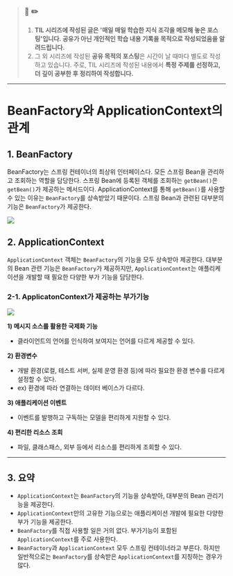 > ### 📖 ✏️ 
> 1. **TIL 시리즈에 작성된 글은 '매일 매일 학습한 지식 조각을 메모해 놓은 포스팅'입니다. 공유가 아닌 개인적인 학습 내용 기록을 목적으로 작성되었음을 알려드립니다.**
> 2. 그 외 시리즈에 작성된 **공유 목적의 포스팅**은 시간이 날 때마다 별도로 작성하고 있습니다. 주로, TIL 시리즈에 작성된 내용에서 **특정 주제를 선정하고, 더 깊이 공부한 후 정리하여 작성합니다.**

---
# BeanFactory와 ApplicationContext의 관계

## 1. BeanFactory 

BeanFactory는 스프링 컨테이너의 최상위 인터페이스다. 모든 스프링 Bean을 관리하고 조회하는 역할을 담당한다. 스프링 Bean에 등록된 객체를 조회하는 `getBean()`은 	`getBean()`가 제공하는 메서드이다. ApplicationContext를 통해 `getBean()`를 사용할 수 있는 이유는 `BeanFactory`를 상속받았기 때문이다. 스프링 Bean과 관련된 대부분의 기능은 `BeanFactory`가 제공한다.

![](https://images.velog.io/images/woply/post/10901a8c-f9b2-4a8a-93be-5319d45fe1e9/image.png)


## 2. ApplicationContext 

`ApplicationContext` 객체는 `BeanFactory`의 기능을 모두 상속받아 제공한다. 대부분의 Bean 관련 기능은 `BeanFactory`가 제공하지만, `ApplicationContext`는 애플리케이션을 개발할 때 필요한 다양한 부가 기능을 담당한다.


### 2-1. ApplicatonContext가 제공하는 부가기능 

![](https://images.velog.io/images/woply/post/926d3c12-7700-4a25-b1f5-46c17bb25b02/image.png)

**1) 메시지 소스를 활용한 국제화 기능**
- 클라이언트의 언어를 인식하여 보여지는 언어를 다르게 제공할 수 있다.

**2) 환경변수**
- 개발 환경(로컬, 테스트 서버, 실제 운영 환경 등)에 따라 필요한 환경 변수를 다르게 설정할 수 있다. 
- ex) 환경에 따라 연결하는 데이터 베이스가 다르다. 
  
**3) 애플리케이션 이벤트** 
- 이벤트를 발행하고 구독하는 모델을 편리하게 지원할 수 있다.

**4) 편리한 리소스 조회** 
- 파일, 클래스패스, 외부 등에서 리소스를 편리하게 조회할 수 있다. 

---

## 3. 요약

- `ApplicationContext`는 `BeanFactory`의 기능을 상속받아, 대부분의 Bean 관리기능을 제공한다. 
- `ApplicationContext`만의 고유한 기능으로는 애플리케이션 개발에 필요한 다양한 부가 기능을 제공한다. 
- `BeanFactory`를 직접 사용할 일은 거의 없다. 부가기능이 포함된 `ApplicationContext`를 주로 사용한다. 
- `BeanFactory`과 `ApplicationContext` 모두 스프링 컨테이너라고 부른다. 하지만 일반적으로는 `BeanFactory`를 상속받은 `ApplicationContext`를 지칭하는 경우가 많다.